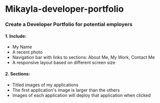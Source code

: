 # Mikayla-developer-portfolio

### Create a Developer Portfolio for potential employers

#### 1. Include:

- My Name
- A recent photo
- Navigation bar with links to sections: About Me, My Work, Contact Me
- A responsive layout based on different screen size

#### 2. Sections:

- Titled images of my applications
- The first application's image is larger than the others
- Images of each application will deploy that application when clicked
